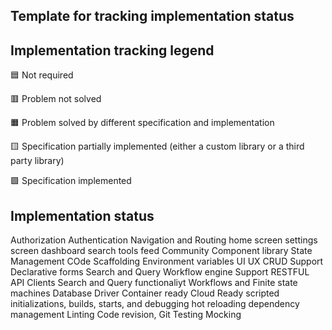 ## Template for tracking implementation status

## Implementation tracking legend

🟦 Not required

🟥 Problem not solved

🟧 Problem solved by different specification and implementation

🟨 Specification partially implemented (either a custom library or a third party library)

🟩 Specification implemented

## Implementation status

Authorization
Authentication
Navigation and Routing
  home screen
    settings screen
    dashboard
    search tools
    feed
Community Component library
State Management
COde Scaffolding
Environment variables
UI UX
CRUD Support
Declarative forms
Search and Query
Workflow engine Support
RESTFUL API Clients
Search and Query functionaliyt
Workflows and Finite state machines
Database Driver
Container ready
Cloud Ready
scripted initializations, builds, starts, and debugging
hot reloading
dependency management
Linting
Code revision, Git
Testing
  Mocking


